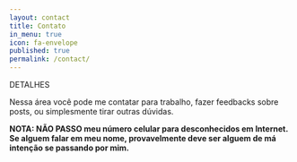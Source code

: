```yaml
---
layout: contact
title: Contato
in_menu: true
icon: fa-envelope
published: true
permalink: /contact/
---
```


DETALHES   

Nessa área você pode me contatar para trabalho, fazer feedbacks sobre posts, ou simplesmente tirar outras dúvidas.

**NOTA: NÃO PASSO meu número celular para desconhecidos em Internet. Se alguem falar em meu nome, provavelmente deve ser alguem de má intenção se passando por mim.**
